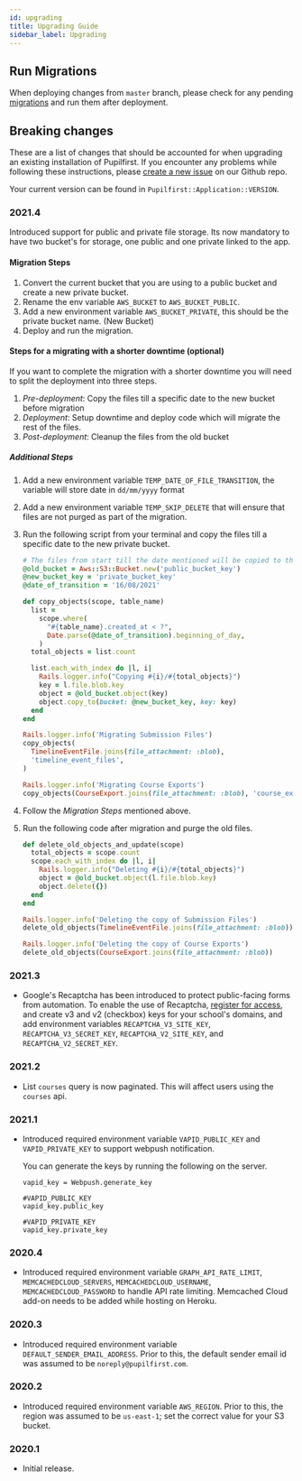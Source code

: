 ```yaml
---
id: upgrading
title: Upgrading Guide
sidebar_label: Upgrading
---
```


## Run Migrations

When deploying changes from `master` branch, please check for any pending [migrations](https://edgeguides.rubyonrails.org/active_record_migrations.html)
and run them after deployment.

## Breaking changes

These are a list of changes that should be accounted for when upgrading an existing installation of Pupilfirst. If you
encounter any problems while following these instructions, please [create a new issue](https://github.com/pupilfirst/pupilfirst/issues/new/choose)
on our Github repo.

Your current version can be found in `Pupilfirst::Application::VERSION`.

### 2021.4

Introduced support for public and private file storage. Its now mandatory to have two bucket's for storage, one public and one private linked to the app.

#### Migration Steps

<!-- Improve documentation -->

1. Convert the current bucket that you are using to a public bucket and create a new private bucket.
2. Rename the env variable `AWS_BUCKET` to `AWS_BUCKET_PUBLIC`.
3. Add a new environment variable `AWS_BUCKET_PRIVATE`, this should be the private bucket name. (New Bucket)
4. Deploy and run the migration.

#### Steps for a migrating with a shorter downtime (optional)

If you want to complete the migration with a shorter downtime you will need to split the deployment into three steps.

1. _Pre-deployment_: Copy the files till a specific date to the new bucket before migration
2. _Deployment_: Setup downtime and deploy code which will migrate the rest of the files.
3. _Post-deployment_: Cleanup the files from the old bucket

##### Additional Steps

1. Add a new environment variable `TEMP_DATE_OF_FILE_TRANSITION`, the variable will store date in `dd/mm/yyyy` format
2. Add a new environment variable `TEMP_SKIP_DELETE` that will ensure that files are not purged as part of the migration.
3. Run the following script from your terminal and copy the files till a specific date to the new private bucket.

   ```ruby
   # The files from start till the date mentioned will be copied to the new private bucket. Format dd/mm/yyyy
   @old_bucket = Aws::S3::Bucket.new('public_bucket_key')
   @new_bucket_key = 'private_bucket_key'
   @date_of_transition = '16/08/2021'

   def copy_objects(scope, table_name)
     list =
       scope.where(
         "#{table_name}.created_at < ?",
         Date.parse(@date_of_transition).beginning_of_day,
       )
     total_objects = list.count

     list.each_with_index do |l, i|
       Rails.logger.info("Copying #{i}/#{total_objects}")
       key = l.file.blob.key
       object = @old_bucket.object(key)
       object.copy_to(bucket: @new_bucket_key, key: key)
     end
   end

   Rails.logger.info('Migrating Submission Files')
   copy_objects(
     TimelineEventFile.joins(file_attachment: :blob),
     'timeline_event_files',
   )

   Rails.logger.info('Migrating Course Exports')
   copy_objects(CourseExport.joins(file_attachment: :blob), 'course_exports')
   ```

4. Follow the _Migration Steps_ mentioned above.
5. Run the following code after migration and purge the old files.

   ```ruby
   def delete_old_objects_and_update(scope)
     total_objects = scope.count
     scope.each_with_index do |l, i|
       Rails.logger.info("Deleting #{i}/#{total_objects}")
       object = @old_bucket.object(l.file.blob.key)
       object.delete({})
     end
   end

   Rails.logger.info('Deleting the copy of Submission Files')
   delete_old_objects(TimelineEventFile.joins(file_attachment: :blob))

   Rails.logger.info('Deleting the copy of Course Exports')
   delete_old_objects(CourseExport.joins(file_attachment: :blob))
   ```

### 2021.3

- Google's Recaptcha has been introduced to protect public-facing forms from automation.
  To enable the use of Recaptcha, [register for access](https://www.google.com/recaptcha),
  and create v3 and v2 (checkbox) keys for your school's domains, and add environment variables
  `RECAPTCHA_V3_SITE_KEY`, `RECAPTCHA_V3_SECRET_KEY`, `RECAPTCHA_V2_SITE_KEY`, and `RECAPTCHA_V2_SECRET_KEY`.

### 2021.2

- List `courses` query is now paginated. This will affect users using the `courses` api.

### 2021.1

- Introduced required environment variable `VAPID_PUBLIC_KEY` and `VAPID_PRIVATE_KEY` to support
  webpush notification.

  You can generate the keys by running the following on the server.

  ```
  vapid_key = Webpush.generate_key

  #VAPID_PUBLIC_KEY
  vapid_key.public_key

  #VAPID_PRIVATE_KEY
  vapid_key.private_key
  ```

### 2020.4

- Introduced required environment variable `GRAPH_API_RATE_LIMIT`, `MEMCACHEDCLOUD_SERVERS`, `MEMCACHEDCLOUD_USERNAME`,
  `MEMCACHEDCLOUD_PASSWORD` to handle API rate limiting. Memcached Cloud add-on needs to be added while hosting on Heroku.

### 2020.3

- Introduced required environment variable `DEFAULT_SENDER_EMAIL_ADDRESS`. Prior to this, the default sender email id
  was assumed to be `noreply@pupilfirst.com`.

### 2020.2

- Introduced required environment variable `AWS_REGION`. Prior to this, the region was assumed to be `us-east-1`; set
  the correct value for your S3 bucket.

### 2020.1

- Initial release.
